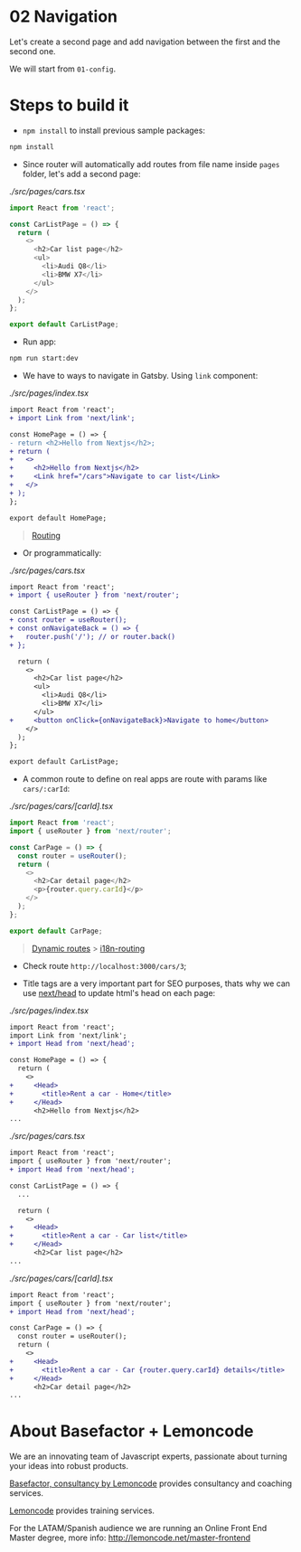 # 02 Navigation

Let's create a second page and add navigation between the first and the second one.

We will start from `01-config`.

# Steps to build it

- `npm install` to install previous sample packages:

```bash
npm install
```

- Since router will automatically add routes from file name inside `pages` folder, let's add a second page:

_./src/pages/cars.tsx_

```javascript
import React from 'react';

const CarListPage = () => {
  return (
    <>
      <h2>Car list page</h2>
      <ul>
        <li>Audi Q8</li>
        <li>BMW X7</li>
      </ul>
    </>
  );
};

export default CarListPage;
```

- Run app:

```bash
npm run start:dev
```

- We have to ways to navigate in Gatsby. Using `link` component:

_./src/pages/index.tsx_

```diff
import React from 'react';
+ import Link from 'next/link';

const HomePage = () => {
- return <h2>Hello from Nextjs</h2>;
+ return (
+   <>
+     <h2>Hello from Nextjs</h2>
+     <Link href="/cars">Navigate to car list</Link>
+   </>
+ );
};

export default HomePage;

```

> [Routing](https://nextjs.org/docs/routing/introduction)

- Or programmatically:

_./src/pages/cars.tsx_

```diff
import React from 'react';
+ import { useRouter } from 'next/router';

const CarListPage = () => {
+ const router = useRouter();
+ const onNavigateBack = () => {
+   router.push('/'); // or router.back()
+ };

  return (
    <>
      <h2>Car list page</h2>
      <ul>
        <li>Audi Q8</li>
        <li>BMW X7</li>
      </ul>
+     <button onClick={onNavigateBack}>Navigate to home</button>
    </>
  );
};

export default CarListPage;

```

- A common route to define on real apps are route with params like `cars/:carId`:

_./src/pages/cars/[carId].tsx_

```javascript
import React from 'react';
import { useRouter } from 'next/router';

const CarPage = () => {
  const router = useRouter();
  return (
    <>
      <h2>Car detail page</h2>
      <p>{router.query.carId}</p>
    </>
  );
};

export default CarPage;
```

> [Dynamic routes](https://nextjs.org/docs/routing/dynamic-routes) > [i18n-routing](https://nextjs.org/docs/advanced-features/i18n-routing)

- Check route `http://localhost:3000/cars/3`;

- Title tags are a very important part for SEO purposes, thats why we can use [next/head](https://nextjs.org/docs/api-reference/next/head) to update html's head on each page:

_./src/pages/index.tsx_

```diff
import React from 'react';
import Link from 'next/link';
+ import Head from 'next/head';

const HomePage = () => {
  return (
    <>
+     <Head>
+       <title>Rent a car - Home</title>
+     </Head>
      <h2>Hello from Nextjs</h2>
...

```

_./src/pages/cars.tsx_

```diff
import React from 'react';
import { useRouter } from 'next/router';
+ import Head from 'next/head';

const CarListPage = () => {
  ...

  return (
    <>
+     <Head>
+       <title>Rent a car - Car list</title>
+     </Head>
      <h2>Car list page</h2>
...

```

_./src/pages/cars/[carId].tsx_

```diff
import React from 'react';
import { useRouter } from 'next/router';
+ import Head from 'next/head';

const CarPage = () => {
  const router = useRouter();
  return (
    <>
+     <Head>
+       <title>Rent a car - Car {router.query.carId} details</title>
+     </Head>
      <h2>Car detail page</h2>
...

```

# About Basefactor + Lemoncode

We are an innovating team of Javascript experts, passionate about turning your ideas into robust products.

[Basefactor, consultancy by Lemoncode](http://www.basefactor.com) provides consultancy and coaching services.

[Lemoncode](http://lemoncode.net/services/en/#en-home) provides training services.

For the LATAM/Spanish audience we are running an Online Front End Master degree, more info: http://lemoncode.net/master-frontend
